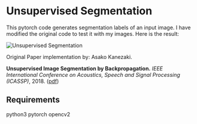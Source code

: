 # Unsupervised Segmentation 

This pytorch code generates segmentation labels of an input image.
I have modified the original code to test it with my images. Here is the result:


![Unsupervised Segmentation]()



Original Paper implementation by: Asako Kanezaki.

**Unsupervised Image Segmentation by Backpropagation.** 
*IEEE International Conference on Acoustics, Speech and Signal Processing (ICASSP)*, 2018.
([pdf](https://kanezaki.github.io/pytorch-unsupervised-segmentation/ICASSP2018_kanezaki.pdf))

## Requirements

python3 
pytorch 
opencv2 


